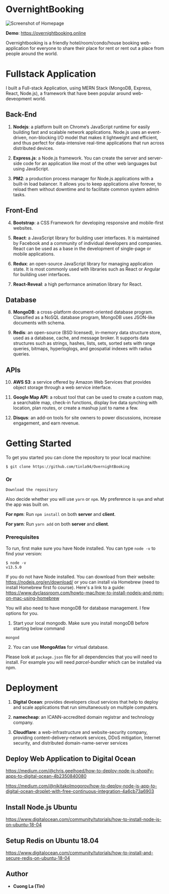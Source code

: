 # OvernightBooking

![Screenshot of Homepage](https://i.imgur.com/nil421f.png)

**Demo**: https://overnightbooking.online

Overnightbooking is a friendly hotel/room/condo/house booking web-application for everyone to share their place for rent or rent out a place from people around the world. 

# Fullstack Application

I built a Full-stack Application, using MERN Stack (MongoDB, Express, React, Node.js), a framework that have been popular around web-deveopment world.

## Back-End

1. **Nodejs**: a platform built on Chrome’s JavaScript runtime for easily building fast and scalable network applications. Node.js uses an event-driven, non-blocking I/O model that makes it lightweight and efficient, and thus perfect for data-intensive real-time applications that run across distributed devices.

2. **Express.js**: a Node.js framework. You can create the server and server-side code for an application like most of the other web languages but using JavaScript.

3. **PM2**: a production process manager for Node.js applications with a built-in load balancer. It allows you to keep applications alive forever, to reload them without downtime and to facilitate common system admin tasks.


## Front-End

4. **Bootstrap**: a CSS Framework for developing responsive and mobile-first websites.

5. **React**: a JavaScript library for building user interfaces. It is maintained by Facebook and a community of individual developers and companies. React can be used as a base in the development of single-page or mobile applications.

6. **Redux**: an open-source JavaScript library for managing application state. It is most commonly used with libraries such as React or Angular for building user interfaces.

7. **React-Reveal**: a high performance animation library for React.


## Database

8. **MongoDB**: a cross-platform document-oriented database program. Classified as a NoSQL database program, MongoDB uses JSON-like documents with schema. 

9. **Redis**: an open-source (BSD licensed), in-memory data structure store, used as a database, cache, and message broker. It supports data structures such as strings, hashes, lists, sets, sorted sets with range queries, bitmaps, hyperloglogs, and geospatial indexes with radius queries.

## APIs

10. **AWS S3**: a service offered by Amazon Web Services that provides object storage through a web service interface.

11. **Google Map API**: a robust tool that can be used to create a custom map, a searchable map, check-in functions, display live data synching with location, plan routes, or create a mashup just to name a few.

12. **Disqus**: an add-on tools for site owners to power discussions, increase engagement, and earn revenue.


# Getting Started

To get you started you can clone the repository to your local machine: 

```
$ git clone https://github.com/tinla94/OvernightBooking

```

### Or

```
Download the repository
```

Also decide whether you will use `yarn` or `npm`.  My preference is `npm` and what the app was built on.  

**For npm**: Run `npm install` on both **server** and **client**.

**For yarn**: Run `yarn add` on both **server** and **client**.

### Prerequisites

To run, first make sure you have Node installed. You can type `node -v` to find your version:

```
$ node -v 
v13.5.0
```

If you do not have Node installed. You can download from their website: https://nodejs.org/en/download/ or you can install via Homebrew (need to install Homebrew first fo course). Here's a link to a guide: https://www.dyclassroom.com/howto-mac/how-to-install-nodejs-and-npm-on-mac-using-homebrew

You will also need to have mongoDB for database management. I few options for you.

1. Start your local mongodb. Make sure you install mongoDB before starting below command

```
mongod
```

2. You can use **MongoAtlas** for virtual database.

Please look at `package.json` file for all dependencies that you will need to install.  For example you will need *parcel-bundler* which can be installed via npm.


# Deployment

1. **Digital Ocean**: provides developers cloud services that help to deploy and scale applications that run simultaneously on multiple computers.

2. **namecheap**:  an ICANN-accredited domain registrar and technology company.

3. **Cloudflare**: a web-infrastructure and website-security company, providing content-delivery-network services, DDoS mitigation, Internet security, and distributed domain-name-server services


## Deploy Web Application to Digital Ocean
https://medium.com/@chris.geelhoed/how-to-deploy-node-js-shopify-apps-to-digital-ocean-4b2350840080

https://medium.com/@nikitakolmogorov/how-to-deploy-node-js-app-to-digital-ocean-droplet-with-free-continuous-integration-4a6cb73a6903

## Install Node.js Ubuntu
https://www.digitalocean.com/community/tutorials/how-to-install-node-js-on-ubuntu-18-04

## Setup Redis on Ubuntu 18.04
https://www.digitalocean.com/community/tutorials/how-to-install-and-secure-redis-on-ubuntu-18-04




## Author

* **Cuong La (Tin)** 
